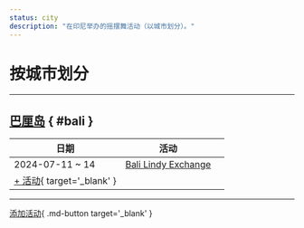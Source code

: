 ```yaml
---
status: city
description: "在印尼举办的摇摆舞活动（以城市划分）。"
---
```


# 按城市划分

---

## <a id=bali></a>[巴厘岛](#bali) { #bali }

| 日期 | 活动 | |
| --- | --- | --- |
| 2024-07-11 ~ 14 | [Bali Lindy Exchange](bali-lindy-exchange-2024.md) |  |
| [+ 活动](https://github.com/swingdance/events/issues/new?assignees=&labels=add+event&projects=&template=02-add_entity.yml&title=%5B2025%2Fid%5D%20%3CName%3E&region=id&province=Bali&city=Bali&org_id=&date_starts=2025-&date_ends=2025-){ target='_blank' }

---

[添加活动](https://github.com/swingdance/events/issues/new?assignees=&labels=add+event&projects=&template=02-add_entity.yml&title=%5Bid%5D%20%3CName%3E&region=id&province=&city=&org_id=2025){ .md-button target='_blank' }
